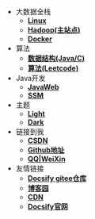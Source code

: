 <!-- _navbar.md -->
* 大数据全栈
  * [**Linux**](http://120.53.89.168:114/index.html)
  * [**Hadoop(主站点)**](http://120.53.89.168:115/index.html)
  * [**Docker**](http://120.53.89.168:116/index.html)
* 算法
  * [**数据结构(Java/C)**](http://120.53.89.168:131/index.html)
  * [**算法(Leetcode)**](http://120.53.89.168:132/index.html)
* Java开发
  * [**JavaWeb**](http://120.53.89.168:151/index.html)
  * [**SSM**](http://120.53.89.168:152/index.html)
* 主题
  * [**Light**](http://120.53.89.168:115/index.html)
  * [**Dark**](http://120.53.89.168:115/dark.html)
* 链接到我
  * [**CSDN**](https://blog.csdn.net/m0_73849311?type=blog)
  * [**Github地址**](https://github.com/shenjianZ/)
  * [**QQ|WeiXin**](http://120.53.89.168/images/contactme.jpg)
* 友情链接
  * [**Docsify gitee仓库**](https://librarycodes.gitee.io/docsify-plus)
  * [**博客园**](https://www.cnblogs.com)
  * [**CDN**](https://www.jsdelivr.com/)
  * [**Docsify官网**](https://docsify.js.org/#/)
  


	